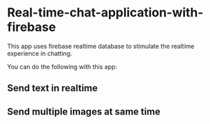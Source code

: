 # Real-time-chat-application-with-firebase
This app uses firebase realtime database to stimulate the realtime experience in chatting.

You can do the following with this app:
## Send text in realtime
## Send multiple images at same time
